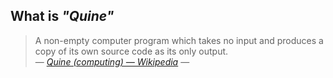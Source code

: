 ## What is *"Quine"*

> A non-empty computer program which takes no input and produces a copy of its own source code as its only output.  
― *[Quine (computing) ―  Wikipedia](https://en.wikipedia.org/wiki/Quine_%28computing%29)* ―

